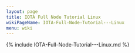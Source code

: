 ```yaml
---
layout: page
title: IOTA Full Node Tutorial Linux
wikiPageName: IOTA-Full-Node-Tutorial---Linux
menu: wiki
---
```

{% include IOTA-Full-Node-Tutorial---Linux.md %}
